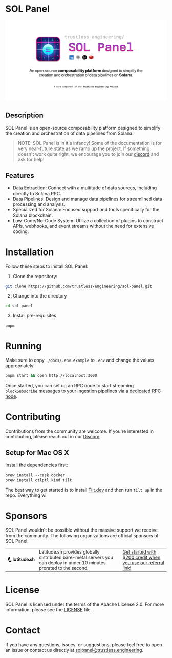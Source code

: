 # SOL Panel

 <picture>
  <img src="./docs/images/github.png">
</picture>

## Description

SOL Panel is an open-source composability platform designed to simplify the creation and orchestration of data pipelines from Solana.

> NOTE: SOL Panel is in it's infancy! Some of the documentation is for very near-future state as we ramp up the project. If something doesn't work quite right, we encourage you to join our [discord](https://discord.gg/xRRKucEMzz) and ask for help!

## Features

- Data Extraction: Connect with a multitude of data sources, including directly to Solana RPC.
- Data Pipelines: Design and manage data pipelines for streamlined data processing and analysis.
- Specialized for Solana: Focused support and tools specifically for the Solana blockchain.
- Low-Code/No-Code System: Utilize a collection of plugins to construct APIs, webhooks, and event streams without the need for extensive coding.

# Installation

Follow these steps to install SOL Panel:

1. Clone the repository:

```bash
git clone https://github.com/trustless-engineering/sol-panel.git
```

2. Change into the directory

```bash
cd sol-panel
```

3. Install pre-requisites

```
pnpm
```

# Running

Make sure to copy `./docs/.env.example` to `.env` and change the values appropriately!

```bash
pnpm start && open http://localhost:3000
```

Once started, you can set up an RPC node to start streaming `blockSubscribe` messages to your ingestion pipelines via a [dedicated RPC node](https://github.com/trustless-engineering/sol-panel/wiki/Setup-Dedicated-Solana-RPC-Node-as-Data-Source).

# Contributing

Contributions from the community are welcome. If you're interested in contributing, please reach out in our [Discord](https://discord.gg/xRRKucEMzz).

## Setup for Mac OS X

Install the dependencies first:

```
brew install --cask docker
brew install ctlptl kind tilt
```

The best way to get started is to install [Tilt.dev](https://docs.tilt.dev/install.html) and then run `tilt up` in the repo. Everything wi

# Sponsors

SOL Panel wouldn't be possible without the massive support we receive from the community. The following organizations are official sponsors of SOL Panel:

<table>
  <tr>
    <td>
      <center>
         <a href="https://www.latitude.sh">
            <picture>
              <source media="(prefers-color-scheme: dark)" srcset="./docs/sponsors/latitudesh-logotype-light.svg">
              <img src="./docs/sponsors/latitudesh-logotype-dark.svg" width="350">
            </picture>
         </a>
      </center>
    </td>
    <td>Latitude.sh provides globally distributed bare-metal servers you can deploy in under 10 minutes, prorated to the second.</td>
    <td><a href="https://www.latitude.sh/r/F221607B">Get started with $200 credit when you use our referral link!</a></td>
  </tr>
</table>

# License

SOL Panel is licensed under the terms of the Apache License 2.0. For more information, please see the [LICENSE](LICENSE) file.

# Contact

If you have any questions, issues, or suggestions, please feel free to open an issue or contact us directly at [solpanel@trustless.engineering](mailto:solpanel@trustless.engineering).
